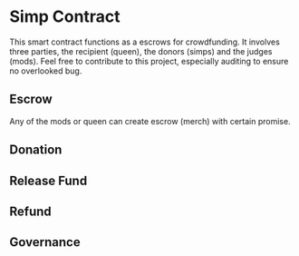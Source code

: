 # Simp Contract
This smart contract functions as a escrows for crowdfunding. It involves three parties, the recipient (queen), the donors (simps) and the judges (mods). Feel free to contribute to this project, especially auditing to ensure no overlooked bug.

## Escrow
Any of the mods or queen can create escrow (merch) with certain promise.

## Donation

## Release Fund

## Refund

## Governance